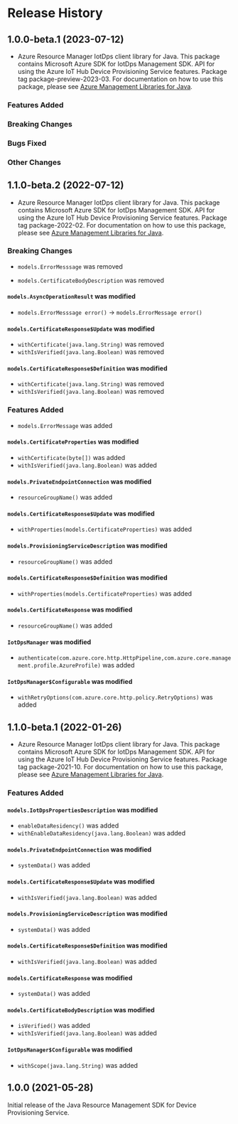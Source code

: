 # Release History

## 1.0.0-beta.1 (2023-07-12)

- Azure Resource Manager IotDps client library for Java. This package contains Microsoft Azure SDK for IotDps Management SDK. API for using the Azure IoT Hub Device Provisioning Service features. Package tag package-preview-2023-03. For documentation on how to use this package, please see [Azure Management Libraries for Java](https://aka.ms/azsdk/java/mgmt).

### Features Added

### Breaking Changes

### Bugs Fixed

### Other Changes

## 1.1.0-beta.2 (2022-07-12)

- Azure Resource Manager IotDps client library for Java. This package contains Microsoft Azure SDK for IotDps Management SDK. API for using the Azure IoT Hub Device Provisioning Service features. Package tag package-2022-02. For documentation on how to use this package, please see [Azure Management Libraries for Java](https://aka.ms/azsdk/java/mgmt).

### Breaking Changes

* `models.ErrorMesssage` was removed

* `models.CertificateBodyDescription` was removed

#### `models.AsyncOperationResult` was modified

* `models.ErrorMesssage error()` -> `models.ErrorMessage error()`

#### `models.CertificateResponse$Update` was modified

* `withCertificate(java.lang.String)` was removed
* `withIsVerified(java.lang.Boolean)` was removed

#### `models.CertificateResponse$Definition` was modified

* `withCertificate(java.lang.String)` was removed
* `withIsVerified(java.lang.Boolean)` was removed

### Features Added

* `models.ErrorMessage` was added

#### `models.CertificateProperties` was modified

* `withCertificate(byte[])` was added
* `withIsVerified(java.lang.Boolean)` was added

#### `models.PrivateEndpointConnection` was modified

* `resourceGroupName()` was added

#### `models.CertificateResponse$Update` was modified

* `withProperties(models.CertificateProperties)` was added

#### `models.ProvisioningServiceDescription` was modified

* `resourceGroupName()` was added

#### `models.CertificateResponse$Definition` was modified

* `withProperties(models.CertificateProperties)` was added

#### `models.CertificateResponse` was modified

* `resourceGroupName()` was added

#### `IotDpsManager` was modified

* `authenticate(com.azure.core.http.HttpPipeline,com.azure.core.management.profile.AzureProfile)` was added

#### `IotDpsManager$Configurable` was modified

* `withRetryOptions(com.azure.core.http.policy.RetryOptions)` was added

## 1.1.0-beta.1 (2022-01-26)

- Azure Resource Manager IotDps client library for Java. This package contains Microsoft Azure SDK for IotDps Management SDK. API for using the Azure IoT Hub Device Provisioning Service features. Package tag package-2021-10. For documentation on how to use this package, please see [Azure Management Libraries for Java](https://aka.ms/azsdk/java/mgmt).

### Features Added

#### `models.IotDpsPropertiesDescription` was modified

* `enableDataResidency()` was added
* `withEnableDataResidency(java.lang.Boolean)` was added

#### `models.PrivateEndpointConnection` was modified

* `systemData()` was added

#### `models.CertificateResponse$Update` was modified

* `withIsVerified(java.lang.Boolean)` was added

#### `models.ProvisioningServiceDescription` was modified

* `systemData()` was added

#### `models.CertificateResponse$Definition` was modified

* `withIsVerified(java.lang.Boolean)` was added

#### `models.CertificateResponse` was modified

* `systemData()` was added

#### `models.CertificateBodyDescription` was modified

* `isVerified()` was added
* `withIsVerified(java.lang.Boolean)` was added

#### `IotDpsManager$Configurable` was modified

* `withScope(java.lang.String)` was added

## 1.0.0 (2021-05-28)

Initial release of the Java Resource Management SDK for Device Provisioning Service.
